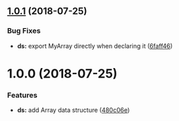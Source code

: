 ## [1.0.1](https://github.com/akhenda/es6-data-structures-and-algorithms/compare/v1.0.0...v1.0.1) (2018-07-25)


### Bug Fixes

* **ds:** export MyArray directly when declaring it ([6faff46](https://github.com/akhenda/es6-data-structures-and-algorithms/commit/6faff46))

# 1.0.0 (2018-07-25)


### Features

* **ds:** add Array data structure ([480c06e](https://github.com/akhenda/es6-data-structures-and-algorithms/commit/480c06e))
